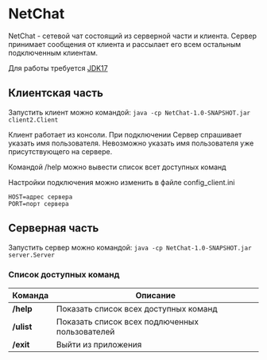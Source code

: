 # NetChat
NetChat - сетевой чат состоящий из серверной части и клиента.
Сервер принимает сообщения от клиента и рассылает его всем остальным подключенным клиентам.

Для работы требуется [JDK17](https://www.oracle.com/java/technologies/javase/jdk17-archive-downloads.html)

## Клиентская часть
Запустить клиент можно командой:
```java -cp NetChat-1.0-SNAPSHOT.jar client2.Client```

Клиент работает из консоли. При подключении Сервер спрашивает указать имя пользователя. Невозможно указать имя пользователя уже присутствующего на сервере.

Командой /help можно вывести список всет доступных команд

Настройки подключения можно изменить в файле config_client.ini
```
HOST=адрес сервера
PORT=порт сервера
```

## Серверная часть
Запустить сервер можно командой:
```java -cp NetChat-1.0-SNAPSHOT.jar server.Server```

### Список доступных команд
| Команда    | Описание |
|------------|----------|
|**/help**   |Показать список всех доступных команд|
|**/ulist**  |Показать список всех подлюченных пользователей|
|**/exit**   |Выйти из приложения|


